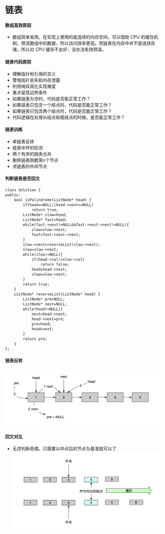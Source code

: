 # 链表
#### 数组高效原因
* 数组简单易用，在实现上使用的是连续的内存空间，可以借助 CPU 的缓存机制，预读数组中的数据，所以访问效率更高。而链表在内存中并不是连续存储，所以对 CPU 缓存不友好，没办法有效预读。

#### 链表代码原则
* 理解指针和引用的含义
* 警惕指针丢失和内存泄露
* 利用哨兵简化实现难度
* 重点留意边界条件
 * 如果链表为空时，代码是否能正常工作？
 * 如果链表只包含一个结点时，代码是否能正常工作？
 * 如果链表只包含两个结点时，代码是否能正常工作？
 * 代码逻辑在处理头结点和尾结点的时候，是否能正常工作？
 
#### 链表训练
* 单链表反转
* 链表中环的检测
* 两个有序的链表合并
* 删除链表倒数第n个节点
* 求链表的中间节点

#### 判断链表是否回文
```
class Solution {
public:
    bool isPalindrome(ListNode* head) {
        if(head==NULL||head->next==NULL)
            return true;
        ListNode* slow=head;
        ListNode* fast=head;
        while(fast->next!=NULL&&fast->next->next!=NULL){
            slow=slow->next;
            fast=fast->next->next;
        }
        slow->next=reverseList(slow->next);
        slow=slow->next;
        while(slow!=NULL){
            if(head->val!=slow->val)
                return false;
            head=head->next;
            slow=slow->next;
        }
        return true;
    }
    ListNode* reverseList(ListNode* head) {
        ListNode* pre=NULL;
        ListNode* next=NULL;
        while(head!=NULL){
            next=head->next;
            head->next=pre;
            pre=head;
            head=next;
        }
        return pre;
    }
};
```

#### 链表反转
![-w739](media/15432878255877/15610769477328.jpg)

#### 回文对比
* 无须判断奇偶，只需要以中点后的节点为基准就可以了
![-w717](media/15432878255877/15610772144136.jpg)

  